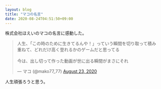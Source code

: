 ```yaml
---
layout: blog
title: "マコの名言"
date: 2020-08-24T04:51:50+09:00
---
```


株式会社ほえいのマコの名言に感動した。

<blockquote class="twitter-tweet"><p lang="ja" dir="ltr">人生、「この時のために生きてるんや！」っていう瞬間を切り取って積み重ねて、どれだけ高く登れるかのゲームだと思ってる<br><br>今は、出し切って作った動画が世に出る瞬間がまさにそれ</p>&mdash; マコ (@mako77_77) <a href="https://twitter.com/mako77_77/status/1297632201291440129?ref_src=twsrc%5Etfw">August 23, 2020</a></blockquote> <script async src="https://platform.twitter.com/widgets.js" charset="utf-8"></script>

人生頑張ろうと思う。
